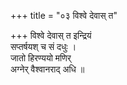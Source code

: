 +++
title = "०३ विश्वे देवास् त"

+++
विश्वे देवास् त इन्द्रियं  
सप्तर्षयश् च सं दधुः ।  
जातो हिरण्ययो मणिर्  
अग्नेर् वैश्वानराद् अधि ॥